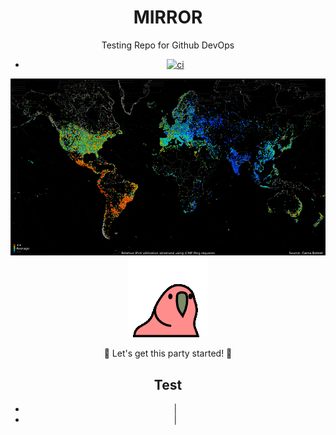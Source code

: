 <div align="center">

# MIRROR  
Testing Repo for Github DevOps 
- [![ci](https://github.com/OpenSource-For-Freedom/MIRROR/actions/workflows/ci.yml/badge.svg)](https://github.com/OpenSource-For-Freedom/MIRROR/actions/workflows/ci.yml)

<img src="./world.GIF" alt="world gif" />

<img src="./party-parrot.gif" alt="Party Parrot" />

🎉 Let's get this party started! 🎉

## Test

- |
- |

